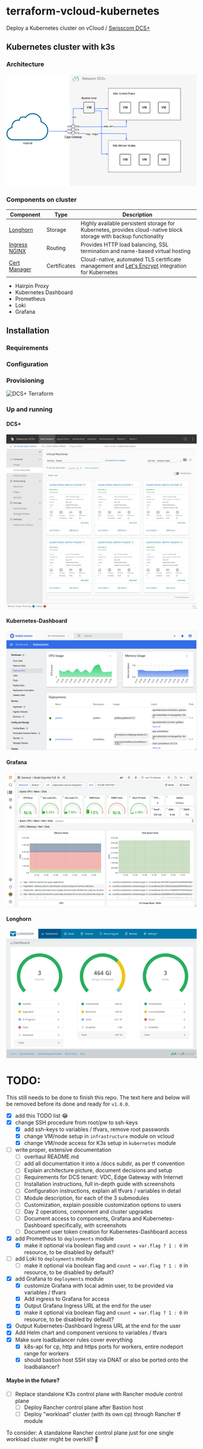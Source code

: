 # terraform-vcloud-kubernetes
Deploy a Kubernetes cluster on vCloud / [Swisscom DCS+](https://dcsguide.scapp.swisscom.com/)

## Kubernetes cluster with k3s

### Architecture
![DCS+ Kubernetes Architecture](https://raw.githubusercontent.com/JamesClonk/terraform-vcloud-kubernetes/data/dcs_k8s.png)

### Components on cluster

| Component | Type | Description |
| --- | --- | --- |
| [Longhorn](https://longhorn.io/) | Storage | Highly available persistent storage for Kubernetes, provides cloud-native block storage with backup functionality |
| [Ingress NGINX](https://kubernetes.github.io/ingress-nginx/) | Routing | Provides HTTP load balancing, SSL termination and name-based virtual hosting |
| [Cert Manager](https://cert-manager.io/) | Certificates | Cloud-native, automated TLS certificate management and [Let's Encrypt](https://letsencrypt.org/) integration for Kubernetes |
- Hairpin Proxy
- Kubernetes Dashboard
- Prometheus
- Loki
- Grafana

## Installation

### Requirements

### Configuration

### Provisioning
![DCS+ Terraform](https://raw.githubusercontent.com/JamesClonk/terraform-vcloud-kubernetes/data/dcs_terraform.gif)

### Up and running

#### DCS+
![DCS+ Dashboard](https://raw.githubusercontent.com/JamesClonk/terraform-vcloud-kubernetes/data/dcs_dashboard.png)
#### Kubernetes-Dashboard
![DCS+ Dashboard](https://raw.githubusercontent.com/JamesClonk/terraform-vcloud-kubernetes/data/dcs_k8s_dashboard.png)
#### Grafana
![DCS+ Grafana](https://raw.githubusercontent.com/JamesClonk/terraform-vcloud-kubernetes/data/dcs_grafana.png)
#### Longhorn
![DCS+ Grafana](https://raw.githubusercontent.com/JamesClonk/terraform-vcloud-kubernetes/data/dcs_k8s_longhorn.png)

# TODO:

This still needs to be done to finish this repo. The text here and below will be removed before its done and ready for `v1.0.0`.

- [x] add this TODO list 😂
- [x] change SSH procedure from root/pw to ssh-keys
  - [x] add ssh-keys to variables / tfvars, remove root passwords
  - [x] change VM/node setup in `infrastructure` module on vcloud
  - [x] change VM/node access for K3s setup in `kubernetes` module
- [ ] write proper, extensive documentation
  - [ ] overhaul README.md
  - [ ] add all documentation it into a /docs subdir, as per tf convention
  - [ ] Explain architecture picture, document decisions and setup
  - [ ] Requirements for DCS tenant: VDC, Edge Gateway with Internet
  - [ ] Installation instructions, full in-depth guide with screenshots
  - [ ] Configuration instructions, explain all tfvars / variables in detail
  - [ ] Module description, for each of the 3 submodules
  - [ ] Customization, explain possible customization options to users
  - [ ] Day 2 operations, component and cluster upgrades
  - [ ] Document access to components, Grafana and Kubernetes-Dashboard specifically, with screenshots
  - [ ] Document user token creation for Kubernetes-Dashboard access
- [x] add Prometheus to `deployments` module
  - [x] make it optional via boolean flag and `count = var.flag ? 1 : 0` in resource, to be disabled by default?
- [ ] add Loki to `deployments` module
  - [ ] make it optional via boolean flag and `count = var.flag ? 1 : 0` in resource, to be disabled by default?
- [x] add Grafana to `deployments` module
  - [x] customize Grafana with local admin user, to be provided via variables / tfvars
  - [x] Add ingress to Grafana for access
  - [x] Output Grafana Ingress URL at the end for the user
  - [x] make it optional via boolean flag and `count = var.flag ? 1 : 0` in resource, to be disabled by default?
- [x] Output Kubernetes-Dashboard Ingress URL at the end for the user
- [x] Add Helm chart and component versions to variables / tfvars
- [x] Make sure loadbalancer rules cover everything
  - [x] k8s-api for cp, http and https ports for workers, entire nodeport range for workers
  - [x] should bastion host SSH stay via DNAT or also be ported onto the loadbalancer?

#### Maybe in the future?
- [ ] Replace standalone K3s control plane with Rancher module control plane
  - [ ] Deploy Rancher control plane after Bastion host
  - [ ] Deploy "workload" cluster (with its own cp) through Rancher tf module

To consider: A standalone Rancher control plane just for one single workload cluster might be overkill? 🤔
